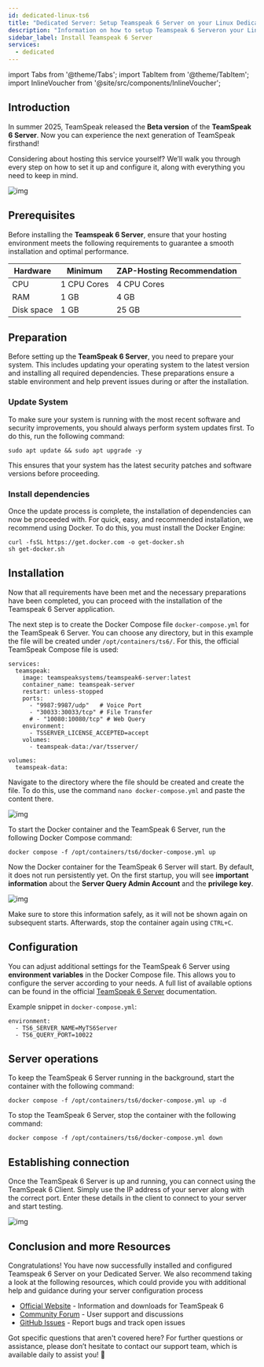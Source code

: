 ```yaml
---
id: dedicated-linux-ts6
title: "Dedicated Server: Setup Teamspeak 6 Server on your Linux Dedicated Server"
description: "Information on how to setup Teamspeak 6 Serveron your Linux Dedicated Server from ZAP-Hosting"
sidebar_label: Install Teamspeak 6 Server
services:
  - dedicated
---
```


import Tabs from '@theme/Tabs';
import TabItem from '@theme/TabItem';
import InlineVoucher from '@site/src/components/InlineVoucher';

## Introduction

In summer 2025, TeamSpeak released the **Beta version** of the **TeamSpeak 6 Server**. Now you can experience the next generation of TeamSpeak firsthand! 

Considering about hosting this service yourself? We’ll walk you through every step on how to set it up and configure it, along with everything you need to keep in mind.

![img](https://screensaver01.zap-hosting.com/index.php/s/4J6HJjQdRddjGFK/preview)

<InlineVoucher />



## Prerequisites

Before installing the **Teamspeak 6 Server**, ensure that your hosting environment meets the following requirements to guarantee a smooth installation and optimal performance.

| Hardware   | Minimum     | ZAP-Hosting Recommendation |
| ---------- | ----------- | -------------------------- |
| CPU        | 1 CPU Cores | 4 CPU Cores                |
| RAM        | 1 GB        | 4 GB                       |
| Disk space | 1 GB        | 25 GB                      |



## Preparation

Before setting up the **TeamSpeak 6 Server**, you need to prepare your system. This includes updating your operating system to the latest version and installing all required dependencies. These preparations ensure a stable environment and help prevent issues during or after the installation.


### Update System
To make sure your system is running with the most recent software and security improvements, you should always perform system updates first. To do this, run the following command:

```
sudo apt update && sudo apt upgrade -y
```
This ensures that your system has the latest security patches and software versions before proceeding.

### Install dependencies
Once the update process is complete, the installation of dependencies can now be proceeded with. For quick, easy, and recommended installation, we recommend using Docker. To do this, you must install the Docker Engine:

```
curl -fsSL https://get.docker.com -o get-docker.sh
sh get-docker.sh
```




## Installation
Now that all requirements have been met and the necessary preparations have been completed, you can proceed with the installation of the Teamspeak 6 Server application. 

The next step is to create the Docker Compose file `docker-compose.yml` for the TeamSpeak 6 Server. You can choose any directory, but in this example the file will be created under `/opt/containers/ts6/`. For this, the official TeamSpeak Compose file is used:

```
services:
  teamspeak:
    image: teamspeaksystems/teamspeak6-server:latest
    container_name: teamspeak-server
    restart: unless-stopped
    ports:
      - "9987:9987/udp"   # Voice Port
      - "30033:30033/tcp" # File Transfer
      # - "10080:10080/tcp" # Web Query
    environment:
      - TSSERVER_LICENSE_ACCEPTED=accept
    volumes:
      - teamspeak-data:/var/tsserver/

volumes:
  teamspeak-data:
```

Navigate to the directory where the file should be created and create the file. To do this, use the command `nano docker-compose.yml` and paste the content there.

![img](https://screensaver01.zap-hosting.com/index.php/s/yBZTKL8MYgLiJEt/download)


To start the Docker container and the TeamSpeak 6 Server, run the following Docker Compose command:
```
docker compose -f /opt/containers/ts6/docker-compose.yml up
```

Now the Docker container for the TeamSpeak 6 Server will start. By default, it does not run persistently yet. On the first startup, you will see **important information** about the **Server Query Admin Account** and the **privilege key**. 

![img](https://screensaver01.zap-hosting.com/index.php/s/7nNwWkEdG84yx4y/download)

Make sure to store this information safely, as it will not be shown again on subsequent starts. Afterwards, stop the container again using `CTRL+C`.



## Configuration

You can adjust additional settings for the TeamSpeak 6 Server using **environment variables** in the Docker Compose file. This allows you to configure the server according to your needs. A full list of available options can be found in the official [TeamSpeak 6 Server](https://github.com/teamspeak/teamspeak6-server/blob/main/CONFIG.md) documentation. 

Example snippet in `docker-compose.yml`:

```
environment:
  - TS6_SERVER_NAME=MyTS6Server
  - TS6_QUERY_PORT=10022
```



## Server operations

To keep the TeamSpeak 6 Server running in the background, start the container with the following command:

```
docker compose -f /opt/containers/ts6/docker-compose.yml up -d
```

To stop the TeamSpeak 6 Server, stop the container with the following command:

```
docker compose -f /opt/containers/ts6/docker-compose.yml down
```



## Establishing connection

Once the TeamSpeak 6 Server is up and running, you can connect using the TeamSpeak 6 Client. Simply use the IP address of your server along with the correct port. Enter these details in the client to connect to your server and start testing.

![img](https://screensaver01.zap-hosting.com/index.php/s/4J6HJjQdRddjGFK/preview)



## Conclusion and more Resources

Congratulations! You have now successfully installed and configured Teamspeak 6 Server on your Dedicated Server. We also recommend taking a look at the following resources, which could provide you with additional help and guidance during your server configuration process

- [Official Website](https://teamspeak.com/en/) - Information and downloads for TeamSpeak 6
- [Community Forum](https://community.teamspeak.com/) - User support and discussions
- [GitHub Issues](https://github.com/teamspeak/teamspeak6-server/issues) - Report bugs and track open issues

Got specific questions that aren't covered here? For further questions or assistance, please don’t hesitate to contact our support team, which is available daily to assist you! 🙂